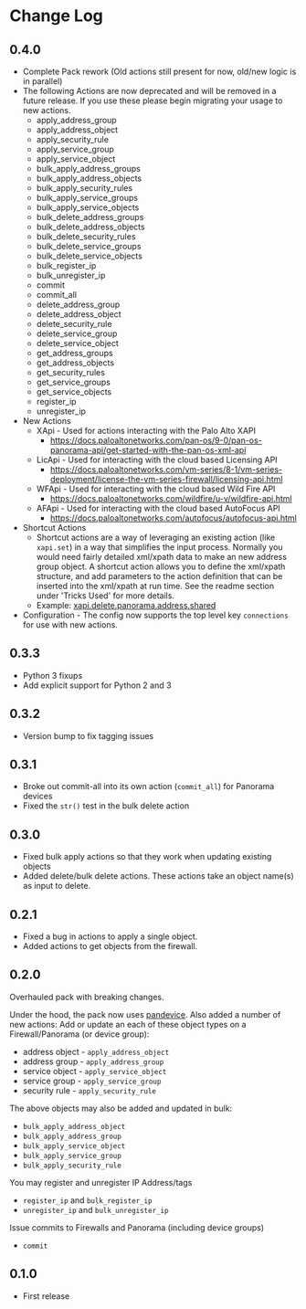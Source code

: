 # Change Log

## 0.4.0

- Complete Pack rework (Old actions still present for now, old/new logic is in parallel)
- The following Actions are now deprecated and will be removed in a future release. If you use these please begin migrating your usage to new actions.
  - apply_address_group
  - apply_address_object
  - apply_security_rule
  - apply_service_group
  - apply_service_object
  - bulk_apply_address_groups
  - bulk_apply_address_objects
  - bulk_apply_security_rules
  - bulk_apply_service_groups
  - bulk_apply_service_objects
  - bulk_delete_address_groups
  - bulk_delete_address_objects
  - bulk_delete_security_rules
  - bulk_delete_service_groups
  - bulk_delete_service_objects
  - bulk_register_ip
  - bulk_unregister_ip
  - commit
  - commit_all
  - delete_address_group
  - delete_address_object
  - delete_security_rule
  - delete_service_group
  - delete_service_object
  - get_address_groups
  - get_address_objects
  - get_security_rules
  - get_service_groups
  - get_service_objects
  - register_ip
  - unregister_ip
- New Actions
  - XApi - Used for actions interacting with the Palo Alto XAPI
    - https://docs.paloaltonetworks.com/pan-os/9-0/pan-os-panorama-api/get-started-with-the-pan-os-xml-api
  - LicApi - Used for interacting with the cloud based Licensing API
    - https://docs.paloaltonetworks.com/vm-series/8-1/vm-series-deployment/license-the-vm-series-firewall/licensing-api.html
  - WFApi - Used for interacting with the cloud based Wild Fire API
    - https://docs.paloaltonetworks.com/wildfire/u-v/wildfire-api.html
  - AFApi - Used for interacting with the cloud based AutoFocus API
    - https://docs.paloaltonetworks.com/autofocus/autofocus-api.html
- Shortcut Actions
  - Shortcut actions are a way of leveraging an existing action (like `xapi.set`) in a way that simplifies the input process. Normally you would need fairly detailed xml/xpath data to make an new address group object. A shortcut action allows you to define the xml/xpath structure, and add parameters to the action definition that can be inserted into the xml/xpath at run time. See the readme section under 'Tricks Used' for more details.
  - Example: [xapi.delete.panorama.address.shared](./actions/xapi.delete.panorama.address.shared.yaml)
- Configuration - The config now supports the top level key `connections` for use with new actions.

## 0.3.3

- Python 3 fixups
- Add explicit support for Python 2 and 3

## 0.3.2
- Version bump to fix tagging issues

## 0.3.1
- Broke out commit-all into its own action (`commit_all`) for Panorama devices
- Fixed the `str()` test in the bulk delete action

## 0.3.0
- Fixed bulk apply actions so that they work when updating existing objects
- Added delete/bulk delete actions. These actions take an object name(s) as input to delete.

## 0.2.1
- Fixed a bug in actions to apply a single object.
- Added actions to get objects from the firewall.

## 0.2.0
Overhauled pack with breaking changes.

Under the hood, the pack now uses [pandevice](https://github.com/PaloAltoNetworks/pandevice). Also added a number of new actions:
Add or update an each of these object types on a Firewall/Panorama (or device group):
- address object - `apply_address_object`
- address group - `apply_address_group`
- service object - `apply_service_object`
- service group - `apply_service_group`
- security rule - `apply_security_rule`

The above objects may also be added and updated in bulk:
- `bulk_apply_address_object`
- `bulk_apply_address_group`
- `bulk_apply_service_object`
- `bulk_apply_service_group`
- `bulk_apply_security_rule`

You may register and unregister IP Address/tags
- `register_ip` and `bulk_register_ip`
- `unregister_ip` and `bulk_unregister_ip`

Issue commits to Firewalls and Panorama (including device groups)
- `commit`

## 0.1.0
- First release
